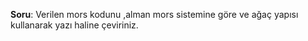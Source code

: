 **Soru**:
Verilen mors kodunu ,alman mors sistemine göre
 ve ağaç yapısı kullanarak yazı haline çeviriniz.   
